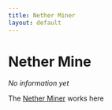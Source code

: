 ```yaml
---
title: Nether Miner
layout: default
---
```

# Nether Mine

_No information yet_

The [Nether Miner](../workers/netherminer) works here
